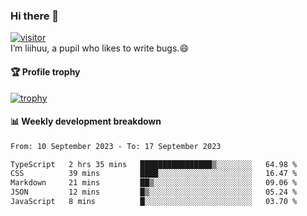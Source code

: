 ### Hi there 👋
[![visitor](https://visitor-badge.glitch.me/badge?page_id=liihuu&right_color=blue)](https://github.com/liihuu)<br>
I’m liihuu, a pupil who likes to write bugs.😄


#### 🏆 Profile trophy
[![trophy](https://github-profile-trophy.vercel.app?username=liihuu&margin-w=16&margin-h=16&rank=-C,-B)](https://github.com/liihuu)


#### 📊 Weekly development breakdown
<!--START_SECTION:waka-->

```txt
From: 10 September 2023 - To: 17 September 2023

TypeScript   2 hrs 35 mins   ████████████████▒░░░░░░░░   64.98 %
CSS          39 mins         ████░░░░░░░░░░░░░░░░░░░░░   16.47 %
Markdown     21 mins         ██▒░░░░░░░░░░░░░░░░░░░░░░   09.06 %
JSON         12 mins         █▒░░░░░░░░░░░░░░░░░░░░░░░   05.24 %
JavaScript   8 mins          █░░░░░░░░░░░░░░░░░░░░░░░░   03.70 %
```

<!--END_SECTION:waka-->

<!--
**liihuu/liihuu** is a ✨ _special_ ✨ repository because its `README.md` (this file) appears on your GitHub profile.

Here are some ideas to get you started:

- 🔭 I’m currently working on ...
- 🌱 I’m currently learning ...
- 👯 I’m looking to collaborate on ...
- 🤔 I’m looking for help with ...
- 💬 Ask me about ...
- 📫 How to reach me: ...
- 😄 Pronouns: ...
- ⚡ Fun fact: ...
-->

